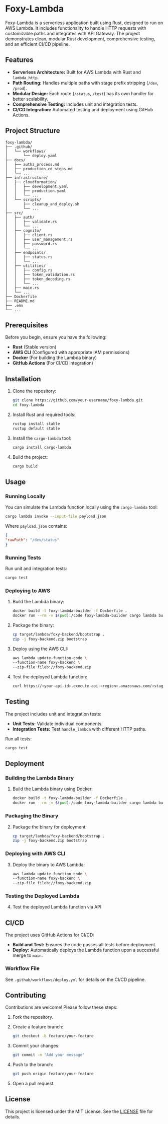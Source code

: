 # Foxy-Lambda

Foxy-Lambda is a serverless application built using Rust, designed to run on AWS Lambda. It includes functionality to handle HTTP requests with customizable paths and integrates with API Gateway. The project demonstrates clean, modular Rust development, comprehensive testing, and an efficient CI/CD pipeline.

## Features

- **Serverless Architecture:** Built for AWS Lambda with Rust and `lambda_http`.
- **Path Routing:** Handles multiple paths with stage prefix stripping (`/dev`, `/prod`).
- **Modular Design:** Each route (`/status`, `/test`) has its own handler for better scalability.
- **Comprehensive Testing:** Includes unit and integration tests.
- **CI/CD Integration:** Automated testing and deployment using GitHub Actions.

## Project Structure

```
foxy-lambda/
├── .github/
│   └── workflows/
│       └── deploy.yaml
├── docs/
│   ├── authz_process.md
│   ├── production_cd_steps.md
│   └── ...
├── infrastructure/
│   ├── cloudformation/
│   │   ├── development.yaml
│   │   ├── production.yaml
│   │   └── ...
│   └── scripts/
│       ├── cleanup_and_deploy.sh
│       └── ...
├── src/
│   ├── auth/
│   │   ├── validate.rs
│   │   └── ...
│   ├── cognito/
│   │   ├── client.rs
│   │   ├── user_management.rs
│   │   ├── password.rs
│   │   └── ...
│   ├── endpoints/
│   │   ├── status.rs
│   │   └── ...
│   ├── utilities/
│   │   ├── config.rs
│   │   ├── token_validation.rs
│   │   ├── token_decoding.rs
│   │   └── ...
│   ├── main.rs
│   └── ...
├── Dockerfile
├── README.md
├── .env
└── ...

```

## Prerequisites

Before you begin, ensure you have the following:

- **Rust** (Stable version)
- **AWS CLI** (Configured with appropriate IAM permissions)
- **Docker** (For building the Lambda binary)
- **GitHub Actions** (For CI/CD integration)
## Installation

1. Clone the repository:
   ```bash
   git clone https://github.com/your-username/foxy-lambda.git
   cd foxy-lambda
   ```

2. Install Rust and required tools:
   ```bash
   rustup install stable
   rustup default stable
   ```

3. Install the `cargo-lambda` tool:
   ```bash
   cargo install cargo-lambda
   ```

4. Build the project:
   ```bash
   cargo build
   ```
## Usage

### Running Locally
You can simulate the Lambda function locally using the `cargo-lambda` tool:
```bash
cargo lambda invoke --input-file payload.json
```

Where `payload.json` contains:
```json
{
"rawPath": "/dev/status"
}
```

### Running Tests
Run unit and integration tests:
```bash
cargo test
```

### Deploying to AWS
1. Build the Lambda binary:
   ```bash
   docker build -t foxy-lambda-builder -f Dockerfile .
   docker run --rm -v $(pwd):/code foxy-lambda-builder cargo lambda build --release --target x86_64-unknown-linux-musl
   ```

2. Package the binary:
   ```bash
   cp target/lambda/foxy-backend/bootstrap .
   zip -j foxy-backend.zip bootstrap
   ```

3. Deploy using the AWS CLI:
   ```bash
   aws lambda update-function-code \
   --function-name foxy-backend \
   --zip-file fileb://foxy-backend.zip
   ```

4. Test the deployed Lambda function:
   ```bash
   curl https://<your-api-id>.execute-api.<region>.amazonaws.com/<stage>/status
   ```

## Testing

The project includes unit and integration tests:

- **Unit Tests:** Validate individual components.
- **Integration Tests:** Test `handle_lambda` with different HTTP paths.

Run all tests:
```bash
cargo test
```
## Deployment

### Building the Lambda Binary
1. Build the Lambda binary using Docker:
   ```bash
   docker build -t foxy-lambda-builder -f Dockerfile .
   docker run --rm -v $(pwd):/code foxy-lambda-builder cargo lambda build --release --target x86_64-unknown-linux-musl
   ```

### Packaging the Binary
2. Package the binary for deployment:
   ```bash
   cp target/lambda/foxy-backend/bootstrap .
   zip -j foxy-backend.zip bootstrap
   ```

### Deploying with AWS CLI
3. Deploy the binary to AWS Lambda:
   ```bash
   aws lambda update-function-code \
   --function-name foxy-backend \
   --zip-file fileb://foxy-backend.zip
   ```

### Testing the Deployed Lambda
4. Test the deployed Lambda function via API

## CI/CD

The project uses GitHub Actions for CI/CD:
- **Build and Test:** Ensures the code passes all tests before deployment.
- **Deploy:** Automatically deploys the Lambda function upon a successful merge to `main`.

### Workflow File

See `.github/workflows/deploy.yml` for details on the CI/CD pipeline.

## Contributing

Contributions are welcome! Please follow these steps:

1. Fork the repository.
2. Create a feature branch:
   ```bash
   git checkout -b feature/your-feature
   ```

3. Commit your changes:
   ```bash
   git commit -m "Add your message"
   ```

4. Push to the branch:
   ``` bash
   git push origin feature/your-feature
   ```

5. Open a pull request.

## License

This project is licensed under the MIT License. See the [LICENSE](LICENSE) file for details.
